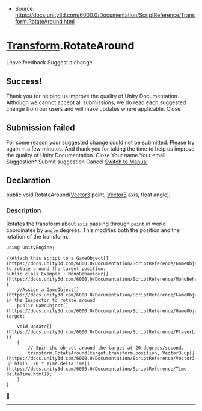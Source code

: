 * Source: https://docs.unity3d.com/6000.0/Documentation/ScriptReference/Transform.RotateAround.html

#  [Transform](https://docs.unity3d.com/6000.0/Documentation/ScriptReference/Transform.html).RotateAround
Leave feedback
Suggest a change
## Success!
Thank you for helping us improve the quality of Unity Documentation. Although we cannot accept all submissions, we do read each suggested change from our users and will make updates where applicable.
Close
## Submission failed
For some reason your suggested change could not be submitted. Please <a>try again</a> in a few minutes. And thank you for taking the time to help us improve the quality of Unity Documentation.
Close
Your name Your email Suggestion* Submit suggestion
Cancel
[Switch to Manual](https://docs.unity3d.com/6000.0/Documentation/Manual/class-Transform.html "Go to Transform Component in the Manual")
## Declaration
public void RotateAround([Vector3](https://docs.unity3d.com/6000.0/Documentation/ScriptReference/Vector3.html) point, [Vector3](https://docs.unity3d.com/6000.0/Documentation/ScriptReference/Vector3.html) axis, float angle); 
### Description
Rotates the transform about `axis` passing through `point` in world coordinates by `angle` degrees.
This modifies both the position and the rotation of the transform.
```
using UnityEngine;  
  
//Attach this script to a GameObject[](https://docs.unity3d.com/6000.0/Documentation/ScriptReference/GameObject.html) to rotate around the target position.
public class Example : MonoBehaviour[](https://docs.unity3d.com/6000.0/Documentation/ScriptReference/MonoBehaviour.html)
{
    //Assign a GameObject[](https://docs.unity3d.com/6000.0/Documentation/ScriptReference/GameObject.html) in the Inspector to rotate around
    public GameObject[](https://docs.unity3d.com/6000.0/Documentation/ScriptReference/GameObject.html) target;  
  
    void Update[](https://docs.unity3d.com/6000.0/Documentation/ScriptReference/PlayerLoop.Update.html)()
    {
        // Spin the object around the target at 20 degrees/second.
        transform.RotateAround(target.transform.position, Vector3.up[](https://docs.unity3d.com/6000.0/Documentation/ScriptReference/Vector3-up.html), 20 * Time.deltaTime[](https://docs.unity3d.com/6000.0/Documentation/ScriptReference/Time-deltaTime.html));
    }
}

```

* * *

